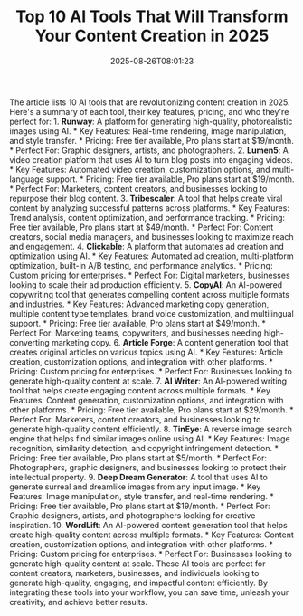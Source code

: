﻿---
title: "Top 10 AI Tools That Will Transform Your Content Creation in 2025"
date: "2025-08-26T08:01:23"
category: "Markets"
summary: ""
slug: "top 10 ai tools that will transform your content creation in"
source_urls:
  - "https://techncruncher.blogspot.com/2025/01/top-10-ai-tools-that-will-transform.html"
seo:
  title: "Top 10 AI Tools That Will Transform Your Content Creation in 2025 | Hash n Hedge"
  description: ""
  keywords: ["news", "markets", "brief"]
---
The article lists 10 AI tools that are revolutionizing content creation in 2025. Here's a summary of each tool, their key features, pricing, and who they're perfect for:  1. **Runway**: A platform for generating high-quality, photorealistic images using AI. 	* Key Features: Real-time rendering, image manipulation, and style transfer. 	* Pricing: Free tier available, Pro plans start at $19/month. 	* Perfect For: Graphic designers, artists, and photographers. 2. **Lumen5**: A video creation platform that uses AI to turn blog posts into engaging videos. 	* Key Features: Automated video creation, customization options, and multi-language support. 	* Pricing: Free tier available, Pro plans start at $19/month. 	* Perfect For: Marketers, content creators, and businesses looking to repurpose their blog content. 3. **Tribescaler**: A tool that helps create viral content by analyzing successful patterns across platforms. 	* Key Features: Trend analysis, content optimization, and performance tracking. 	* Pricing: Free tier available, Pro plans start at $49/month. 	* Perfect For: Content creators, social media managers, and businesses looking to maximize reach and engagement. 4. **Clickable**: A platform that automates ad creation and optimization using AI. 	* Key Features: Automated ad creation, multi-platform optimization, built-in A/B testing, and performance analytics. 	* Pricing: Custom pricing for enterprises. 	* Perfect For: Digital marketers, businesses looking to scale their ad production efficiently. 5. **CopyAI**: An AI-powered copywriting tool that generates compelling content across multiple formats and industries. 	* Key Features: Advanced marketing copy generation, multiple content type templates, brand voice customization, and multilingual support. 	* Pricing: Free tier available, Pro plans start at $49/month. 	* Perfect For: Marketing teams, copywriters, and businesses needing high-converting marketing copy. 6. **Article Forge**: A content generation tool that creates original articles on various topics using AI. 	* Key Features: Article creation, customization options, and integration with other platforms. 	* Pricing: Custom pricing for enterprises. 	* Perfect For: Businesses looking to generate high-quality content at scale. 7. **AI Writer**: An AI-powered writing tool that helps create engaging content across multiple formats. 	* Key Features: Content generation, customization options, and integration with other platforms. 	* Pricing: Free tier available, Pro plans start at $29/month. 	* Perfect For: Marketers, content creators, and businesses looking to generate high-quality content efficiently. 8. **TinEye**: A reverse image search engine that helps find similar images online using AI. 	* Key Features: Image recognition, similarity detection, and copyright infringement detection. 	* Pricing: Free tier available, Pro plans start at $5/month. 	* Perfect For: Photographers, graphic designers, and businesses looking to protect their intellectual property. 9. **Deep Dream Generator**: A tool that uses AI to generate surreal and dreamlike images from any input image. 	* Key Features: Image manipulation, style transfer, and real-time rendering. 	* Pricing: Free tier available, Pro plans start at $19/month. 	* Perfect For: Graphic designers, artists, and photographers looking for creative inspiration. 10. **WordLift**: An AI-powered content generation tool that helps create high-quality content across multiple formats. 	* Key Features: Content creation, customization options, and integration with other platforms. 	* Pricing: Custom pricing for enterprises. 	* Perfect For: Businesses looking to generate high-quality content at scale.  These AI tools are perfect for content creators, marketers, businesses, and individuals looking to generate high-quality, engaging, and impactful content efficiently. By integrating these tools into your workflow, you can save time, unleash your creativity, and achieve better results. 
